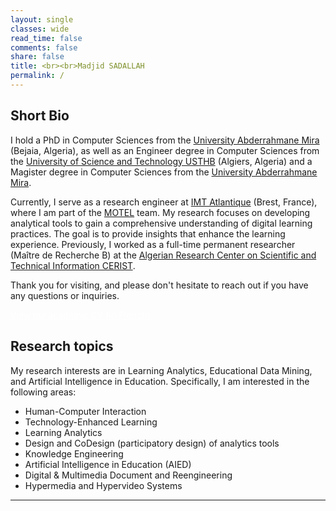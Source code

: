 ```yaml
---
layout: single
classes: wide
read_time: false
comments: false
share: false
title: <br><br>Madjid SADALLAH
permalink: /
---
```


## Short Bio
I hold a PhD in Computer Sciences from the  [University Abderrahmane Mira](http://univ-bejaia.dz/) (Bejaia, Algeria), as well as an Engineer degree in Computer Sciences from the [University of Science and Technology USTHB](https://www.usthb.dz/) (Algiers, Algeria) and a Magister degree in Computer Sciences from the [University Abderrahmane Mira](http://univ-bejaia.dz/). 

Currently, I serve as a research engineer at [IMT Atlantique](https://www.imt-atlantique.fr/fr) (Brest, France), where I am part of the  [MOTEL](https://labsticc.fr/fr/equipes/motel) team. My research focuses on developing analytical tools to gain a comprehensive understanding of digital learning practices. The goal is to provide insights that enhance the learning experience. Previously, I worked as a full-time permanent researcher (Maître de Recherche B) at the [Algerian Research Center on Scientific and Technical Information CERIST](https://www.cerist.dz/).


Thank you for visiting, and please don't hesitate to reach out if you have any questions or inquiries.

<a style="color:white;cursor: pointer; cursor: hand;" href="./media/cv_madjid_sadallah_fr.pdf" class="btn btn--info">View my academic CV (in French)</a>

## Research topics 
My research interests are in Learning Analytics, Educational Data Mining, and Artificial Intelligence in Education. Specifically, I am interested in the following areas:
* Human-Computer Interaction
* Technology-Enhanced Learning
* Learning Analytics
* Design and CoDesign (participatory design) of analytics tools
* Knowledge Engineering
* Artificial Intelligence in Education (AIED)
* Digital & Multimedia Document and Reengineering
* Hypermedia and Hypervideo Systems

---
